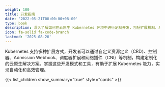 ```yaml
---
weight: 100
title: 开发指南
date: '2022-05-21T00:00:00+08:00'
type: book
description: 深入了解如何在云原生 Kubernetes 环境中进行定制开发，包括扩展机制、API 开发、控制器模式等核心开发技能和最佳实践。
icon: fa-solid fa-code-branch
lastmod: '2025-08-20'
---
```


Kubernetes 支持多种扩展方式，开发者可以通过自定义资源定义（CRD）、控制器、Admission Webhook、调度器扩展和网络插件（CNI）等机制，构建定制化的云原生解决方案。掌握这些开发模式和工具，有助于扩展 Kubernetes 能力，实现自动化和高效管理。

{{< list_children show_summary="true" style="cards"  >}}

